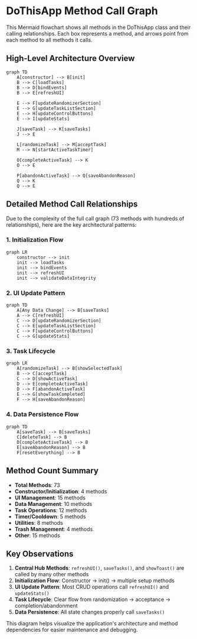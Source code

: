 # DoThisApp Method Call Graph

This Mermaid flowchart shows all methods in the DoThisApp class and their calling relationships. Each box represents a method, and arrows point from each method to all methods it calls.

## High-Level Architecture Overview

```mermaid
graph TD
    A[constructor] --> B[init]
    B --> C[loadTasks]
    B --> D[bindEvents]
    B --> E[refreshUI]
    
    E --> F[updateRandomizerSection]
    E --> G[updateTaskListSection] 
    E --> H[updateControlButtons]
    E --> I[updateStats]
    
    J[saveTask] --> K[saveTasks]
    J --> E
    
    L[randomizeTask] --> M[acceptTask]
    M --> N[startActiveTaskTimer]
    
    O[completeActiveTask] --> K
    O --> E
    
    P[abandonActiveTask] --> Q[saveAbandonReason]
    Q --> K
    Q --> E
```

## Detailed Method Call Relationships

Due to the complexity of the full call graph (73 methods with hundreds of relationships), here are the key architectural patterns:

### 1. Initialization Flow
```mermaid
graph LR
    constructor --> init
    init --> loadTasks
    init --> bindEvents
    init --> refreshUI
    init --> validateDataIntegrity
```

### 2. UI Update Pattern
```mermaid
graph TD
    A[Any Data Change] --> B[saveTasks]
    A --> C[refreshUI]
    C --> D[updateRandomizerSection]
    C --> E[updateTaskListSection]
    C --> F[updateControlButtons]
    C --> G[updateStats]
```

### 3. Task Lifecycle
```mermaid
graph LR
    A[randomizeTask] --> B[showSelectedTask]
    B --> C[acceptTask]
    C --> D[showActiveTask]
    D --> E[completeActiveTask]
    D --> F[abandonActiveTask]
    E --> G[showTaskCompleted]
    F --> H[saveAbandonReason]
```

### 4. Data Persistence Flow
```mermaid
graph TD
    A[saveTask] --> B[saveTasks]
    C[deleteTask] --> B
    D[completeActiveTask] --> B
    E[saveAbandonReason] --> B
    F[resetEverything] --> B
```

## Method Count Summary

- **Total Methods**: 73
- **Constructor/Initialization**: 4 methods
- **UI Management**: 15 methods  
- **Data Management**: 10 methods
- **Task Operations**: 12 methods
- **Timer/Cooldown**: 5 methods
- **Utilities**: 8 methods
- **Trash Management**: 4 methods
- **Other**: 15 methods

## Key Observations

1. **Central Hub Methods**: `refreshUI()`, `saveTasks()`, and `showToast()` are called by many other methods
2. **Initialization Flow**: Constructor → init() → multiple setup methods
3. **UI Update Pattern**: Most CRUD operations call `refreshUI()` and `updateStats()`
4. **Task Lifecycle**: Clear flow from randomization → acceptance → completion/abandonment
5. **Data Persistence**: All state changes properly call `saveTasks()`

This diagram helps visualize the application's architecture and method dependencies for easier maintenance and debugging.